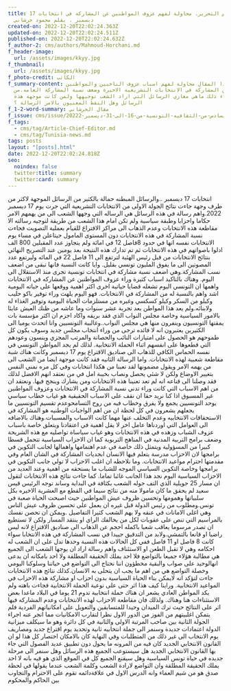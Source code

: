```yaml
---
title: مقال رئيس التحرير. محاولة لفهم عزوف المواطنين عن المشاركة في انتخابات 17
  ديسمبر . بقلم محمود حرشاني
created-on: 2022-12-20T22:02:24.363Z
updated-on: 2022-12-20T22:02:24.511Z
published-on: 2022-12-20T22:02:24.632Z
f_author-2: cms/authors/Mahmoud-Horchani.md
f_header-image:
  url: /assets/images/kkyy.jpg
f_thumbnail:
  url: /assets/images/kkyy.jpg
f_photo-credit: الكاتب
f_summary-content: في هذا المقال محاولة لفهم اسباب عزوف الناخبين والمواطنين
  عموما عن المشاركة في الانتخابات التشريعية الاخيرة وضعف نسبة المشاركة العامه.من
  يقفلا وراء ذلك ماهي مغازي الرسائل التي اراد الشعب توجيهها ولمن كانت موجهة هذه
  الرسائل وهل التقط المعنيون بالامر الرسالة ؟
f_1-2-word-summary: مقال الحرشاني
f_issue: cms/issue/العدد-السادس-من-الثقافيه-التونسية-من-16-الى-31-ديسمبر-20222.md
f_tags:
  - cms/tag/Article-Chief-Editor.md
  - cms/tag/Tunisia-news.md
tags: posts
layout: "[posts].html"
date: 2022-12-20T22:02:24.818Z
seo:
  noindex: false
  twitter:title: summary
  twitter:card: summary
---
```

انتخابات 17 ديسمبر ..والرسائل المبطنه حمالة بالكثير من الرسائل الموجهة لاكثر من طرف وجهة جاءت نتائج الجولة الاولى من الانتخابات التشريعية التي جرت يوم 17 ديسمبر 2022.واهم رسالة في هذه الرسائل هي الرساله التي وجهها الشعب الى من يهمهم الامر حكاما واحزابا وطبقة سياسية ولم تكن امام هذا الشعب من طريقة لتوجيه رسالته الا مقاطعة هذه الانتخابات وعدم الذهاب الى مراكز الاقتراع للقيام بعملية التصويت فجاءت نسبة المشاركة في هذه الانتخابات دون المستوى المامول حيتاعلن في مساء يوم الانتخابات نفسه انها في حدود 8فاصل 12 في امائة ولم يتجاوز عدد المقبلين 800 الف  ادلوا باصواتهم في هذه الانتخابات ثم تم تدارك هذه النتيجة بعد يومين عند التصريح النهائي بنتائج الانتخابات من قبل رئيس الهئية لترتفع الى 11 فاصل 22 في المائه وليرتفع عدد المصوتين الى ما يفوق المليون تونسي بقليل. وايا كانت النسبة فانها تبقى من اضعف نسب المشاركة.وهي اضعف نسبة مشاركة في انتخابات تونسية تجرى منذ الاستقلال الى اليوم. وهناك بالتاكيد اسباب كثيرة وراء عزوف المواطنين عن المشاركه في الانتخابات واهمها ان التونسي اليوم تشغله قضايا حياتية اخرى اكثر اهمية ووقعها على حياته اليومية اشد واهم بالنسبة له من المشاركة في الانتخابات. فهو اليوم يلهث وراء توفير باكو حليب وكيلو من السكر وكيلو كسكسي وغيره من مستلزمات الحياة اليومية وتوفير الغذاء له ولابنائه.ولم يعد هذا المواطن بعد تجربة عشر سنوات وما عاشه من ظنك العيش عابئا بالامور السياسية وخاصة مجلس النواب الذي فقد بريقه واكاد اجزم ان اكثر مؤسسة بات يمقتها التونسيون وينفرون منها هي مجلس النواب..وغالبية التونسيين وانا اتحدث يوميا الى الكثيرين يعتبرون انه لا فائده ترجى من وراء انتخاب مجلس جديد وسوف يكون كل طموحهم هو الحصول على امتيازات النائب والحصانة والمرتب المجزي وينسون وعودهم التي قطعوها على انفسهم اثناء الحملة الانتخابية. لذلك لم يجد المواطن التونسي في نفسه الحماس الكافي للذهاب الى صناديق الاقتراع يوم 17 ديسمبر وكانت هناك شبة مقاطعة شعبية لهذه الانتخابات. واما الرسالة الثانيه فقد كانت موجهة ايضا من الشعب الى من يهمه الامر ويقول مضمونها لقد تعبنا من هكذا انتخابات وفي كل مره نمني النفس بتغيير الاوضاع ولكن لا شئي يحصل ونصاب بخيبة امل في من نعتقد انهم الافضل  لذلك فقد وصلنا الى قناعه انه لم تعد تعنينا هذه الانتخابات ومن يشارك وينجح فيها. ونعتقد ان من اهم الاسباب التي كانت وراء تدني نسبة المشاركة في الانتخابات وعزوف المواطنين غير المسبوق اذا كنا نريد حقا ان نقف على الاسباب الحقيقية هو غياب خطاب سياسي يوحد التونسيين يجمع ولا يفرق وخطاب فيه من روح التسامحوعدم تقسيم التونسيين ما يجعلهم يشعرون في كل لحظة ان من اهم الواجبات الوطنيه هو المشاركة في الاستحقاقات الانتخابيه وعدم التخلف عنها مهما كانت الاسباب والمسببات.وهناك بالاضافه الى العوامل التي اوردناها عامل اخر لا يقل اهمية في اعتقادنا ويتعلق خاصة باسباب عزوف الشباب وزهده في هذه الانتخابات وهو غياب سياساة تواصليه مع هذه الشريحة وضعف برامج التربية المدنية في المناهج التربوية كما ان الاحزاب السياسية تتحمل قسطا كبيرا من المسؤولية ويتمثل ذلك خاصة في عدم اهتمامها واهمالها لجانب التكوين في برامجها لان الاحزاب مدرسة يتعلم فيها الانسان ابجديات المشاركة في الشان العام وفي مقدمتها احترام مواعيد الانتخابات. وما نلاحظه ان اغلب الاحزاب لا تولي جانب التكوين في برامجها وخاصة التكوين السياسي الموجه للشباب ما يستحقه من اهمية وعند العديد من الاحزاب السياسية اليوم نجد هذا الجانب غائبا تماما. كما جاءت نتائج هذه الانتخابات لتقول ان مسار 25 جويلية الذي التف حوله الشعب بكثافة في البداية وساند توجه الرئيس قيس سعيد لم يحقق ما كان مامولا منه من نتائج  سيما في القطع مع العشرية الاخيره  بكل سلبياتها  وهمومها  وتحسين ظروف عيش المواطنين حيث اصبحت الحياة صعبة في تونس.ومطلوب من رئيس الدولة قبل غيره ان يعمل على تحسين ظروف عيش الناس وهي اغلى الامانات في عنقه ولا يهم الشعب كثيرا التفاصيل .ويمكن ان تحصن نفسك بالمراسيم  التي تنص على عقوبات لكل من يخالفك الراي او ينتقد المسار ولكن لا تستطيع ان تصدر مرسوما يعاقب شعبا باكمله احجم عن الذهاب الى صناديق الاقتراع لانه ليس راضيا او قانعا بالتمشي.ولابد من التدقيق جييدا في نسب المشاركة في هذه الانتخابا سواء كانت 8 فاصل او 11 فاصل ففي كل الحالات هذه النسبة وحدها تدل على ان الشعب له احكامه وهي لا تقبل الطعن او الاستئناف واهم رسالة اراد ان يوجها الشعب الى الجميع هي مطالبة هؤلاء جميعا بالتواضع فلا احد يملك الحقيقة المطلقة ولا احد بامكانه ان يدعى انهالوحيد على صواب والبقية مخطؤون اننا نحتاج الى التواضع في حياتنا وسلوكنا اليومي وخصلة التواضع هي من اهم ما يجب ان يتحلى به الانسان.كذلك نتائج هذه الانتخابات جاءت لتؤكد انه لايمكن بناء الحياة السياسية بدون احزاب او مشاركة هذه الاحزاب في  المواعيد الانتخابية. وراينا كيف هذا اثر حتى على نوعية الحملة الانتخابية فجاءت باهته ولم يكد المواطن العادي يشعر ان هناك حملة انتخابية تدوم 21 يوما في البلاد  ماعدا بعض الاستثناءات هنا وهناك. ولذلك فان مقاطعة الاحزاب لهذه الانتخابات وعدم المشاركه فيها اثر على النتائج حيث ترك الميدان وحيدا للمتسابقين والتعويل على امكانياتهم الفردية فلم يتمكن اغلبيتهم من الفوز من الدور الاول نظرا لتقارب الامكانيات مما انجر عنه  اجراء الجولة الثانية بين صاحب المرتبة الاولى والثانية في كل دائرة وهو ما سيكلف ميزانية الدولة اعتمادات جديدة وسنمر الى جملة انتخابيه ثانية وتحديد يوم اقتراع جديد ومصاريف يوم الانتخاب الى غير ذلك من المتطلبات وفي النهاية كان بالامكان اختصار كل هذا لو ان القانون الانتخابي الجديد كان فيه من المرونه ما يحول دون تطبيق عديد الفصول التي جاء بها القانون الانتخابي الجديد هل سيستوعب الجميع هذه الرسائل وهل سنمر الى مرحلة جديده في حياة تونس السياسية وهل سيقنع الجميع كل في الموقع الذي هو فيه بانه لا احد يملك الحقيقة المطلقة وان التواضع لارادة الشعب وكلمة الشعب عندما يقولها في لحظة صدق هو من شيم العماء وانه الدرس الاول في علاقةدائمه تقوم على الاحترام والتجاوب بين الحاكم والمحكوم